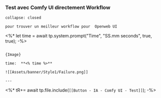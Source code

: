 ### Test avec Comfy UI directement Workflow

```ad-info
collapse: closed

pour trouver un meilleur workflow pour  Openweb UI
```
<%*
let time = await tp.system.prompt("Time", "SS.mm seconds", true, true);
-%>

```````ad-failure

{Image}

time:  **<% time %>**

![[Assets/banner/Style1/Failure.png]]

---

```````

<%*
tR+= await tp.file.include(`[[Button - IA - Comfy UI - Test]]`);
-%>
